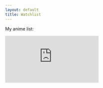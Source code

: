 ```yaml
---
layout: default
title: Watchlist
---
```

My anime list:
<main>
  <iframe class="watchlist" src="https://www.myanimelist.net/animelist/t2ac32" scrolling="yes"
   frameborder="0">
  </iframe>
</main>
